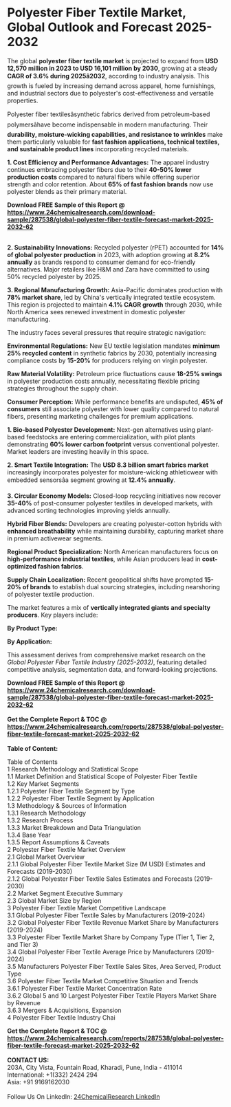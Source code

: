 <h1>Polyester Fiber Textile Market, Global Outlook and Forecast 2025-2032</h1><p>The global <strong>polyester fiber textile market</strong> is projected to expand from <strong>USD 12,570 million in 2023 to USD 16,101 million by 2030</strong>, growing at a steady <strong>CAGR of 3.6% during 2025â2032</strong>, according to industry analysis. This growth is fueled by increasing demand across apparel, home furnishings, and industrial sectors due to polyester's cost-effectiveness and versatile properties.</p><p>Polyester fiber textilesâsynthetic fabrics derived from petroleum-based polymersâhave become indispensable in modern manufacturing. Their <strong>durability, moisture-wicking capabilities, and resistance to wrinkles</strong> make them particularly valuable for <strong>fast fashion applications, technical textiles, and sustainable product lines</strong> incorporating recycled materials.</p><p><strong>1. Cost Efficiency and Performance Advantages:</strong>
The apparel industry continues embracing polyester fibers due to their <strong>40-50% lower production costs</strong> compared to natural fibers while offering superior strength and color retention. About <strong>65% of fast fashion brands</strong> now use polyester blends as their primary material.</p><div><b>Download FREE Sample of this Report @ 
            <a href="https://www.24chemicalresearch.com/download-sample/287538/global-polyester-fiber-textile-forecast-market-2025-2032-62">
            https://www.24chemicalresearch.com/download-sample/287538/global-polyester-fiber-textile-forecast-market-2025-2032-62</a></b></div><br><p><strong>2. Sustainability Innovations:</strong>
Recycled polyester (rPET) accounted for <strong>14% of global polyester production</strong> in 2023, with adoption growing at <strong>8.2% annually</strong> as brands respond to consumer demand for eco-friendly alternatives. Major retailers like H&amp;M and Zara have committed to using 50% recycled polyester by 2025.</p><p><strong>3. Regional Manufacturing Growth:</strong>
Asia-Pacific dominates production with <strong>78% market share</strong>, led by China's vertically integrated textile ecosystem. This region is projected to maintain <strong>4.1% CAGR growth</strong> through 2030, while North America sees renewed investment in domestic polyester manufacturing.</p><p>The industry faces several pressures that require strategic navigation:</p><p><strong>Environmental Regulations:</strong> New EU textile legislation mandates <strong>minimum 25% recycled content</strong> in synthetic fabrics by 2030, potentially increasing compliance costs by <strong>15-20%</strong> for producers relying on virgin polyester.</p><p><strong>Raw Material Volatility:</strong> Petroleum price fluctuations cause <strong>18-25% swings</strong> in polyester production costs annually, necessitating flexible pricing strategies throughout the supply chain.</p><p><strong>Consumer Perception:</strong> While performance benefits are undisputed, <strong>45% of consumers</strong> still associate polyester with lower quality compared to natural fibers, presenting marketing challenges for premium applications.</p><p><strong>1. Bio-based Polyester Development:</strong>
Next-gen alternatives using plant-based feedstocks are entering commercialization, with pilot plants demonstrating <strong>60% lower carbon footprint</strong> versus conventional polyester. Market leaders are investing heavily in this space.</p><p><strong>2. Smart Textile Integration:</strong>
The <strong>USD 8.3 billion smart fabrics market</strong> increasingly incorporates polyester for moisture-wicking athleticwear with embedded sensorsâa segment growing at <strong>12.4% annually</strong>.</p><p><strong>3. Circular Economy Models:</strong>
Closed-loop recycling initiatives now recover <strong>35-40%</strong> of post-consumer polyester textiles in developed markets, with advanced sorting technologies improving yields annually.</p><p><strong>Hybrid Fiber Blends:</strong>
Developers are creating polyester-cotton hybrids with <strong>enhanced breathability</strong> while maintaining durability, capturing market share in premium activewear segments.</p><p><strong>Regional Product Specialization:</strong>    
North American manufacturers focus on <strong>high-performance industrial textiles</strong>, while Asian producers lead in <strong>cost-optimized fashion fabrics</strong>.</p><p><strong>Supply Chain Localization:</strong>
Recent geopolitical shifts have prompted <strong>15-20% of brands</strong> to establish dual sourcing strategies, including nearshoring of polyester textile production.</p><p>The market features a mix of <strong>vertically integrated giants and specialty producers</strong>. Key players include:</p><p><strong>By Product Type:</strong></p><p><strong>By Application:</strong></p><p>This assessment derives from comprehensive market research on the <em>Global Polyester Fiber Textile Industry (2025-2032)</em>, featuring detailed competitive analysis, segmentation data, and forward-looking projections.</p><div><b>Download FREE Sample of this Report @ 
            <a href="https://www.24chemicalresearch.com/download-sample/287538/global-polyester-fiber-textile-forecast-market-2025-2032-62">
            https://www.24chemicalresearch.com/download-sample/287538/global-polyester-fiber-textile-forecast-market-2025-2032-62</a></b></div><br><div><b>Get the Complete Report & TOC @ 
            <a href="https://www.24chemicalresearch.com/reports/287538/global-polyester-fiber-textile-forecast-market-2025-2032-62">
            https://www.24chemicalresearch.com/reports/287538/global-polyester-fiber-textile-forecast-market-2025-2032-62</a></b></div><br>
            <b>Table of Content:</b><p>Table of Contents<br />
1 Research Methodology and Statistical Scope<br />
1.1 Market Definition and Statistical Scope of Polyester Fiber Textile<br />
1.2 Key Market Segments<br />
1.2.1 Polyester Fiber Textile Segment by Type<br />
1.2.2 Polyester Fiber Textile Segment by Application<br />
1.3 Methodology & Sources of Information<br />
1.3.1 Research Methodology<br />
1.3.2 Research Process<br />
1.3.3 Market Breakdown and Data Triangulation<br />
1.3.4 Base Year<br />
1.3.5 Report Assumptions & Caveats<br />
2 Polyester Fiber Textile Market Overview<br />
2.1 Global Market Overview<br />
2.1.1 Global Polyester Fiber Textile Market Size (M USD) Estimates and Forecasts (2019-2030)<br />
2.1.2 Global Polyester Fiber Textile Sales Estimates and Forecasts (2019-2030)<br />
2.2 Market Segment Executive Summary<br />
2.3 Global Market Size by Region<br />
3 Polyester Fiber Textile Market Competitive Landscape<br />
3.1 Global Polyester Fiber Textile Sales by Manufacturers (2019-2024)<br />
3.2 Global Polyester Fiber Textile Revenue Market Share by Manufacturers (2019-2024)<br />
3.3 Polyester Fiber Textile Market Share by Company Type (Tier 1, Tier 2, and Tier 3)<br />
3.4 Global Polyester Fiber Textile Average Price by Manufacturers (2019-2024)<br />
3.5 Manufacturers Polyester Fiber Textile Sales Sites, Area Served, Product Type<br />
3.6 Polyester Fiber Textile Market Competitive Situation and Trends<br />
3.6.1 Polyester Fiber Textile Market Concentration Rate<br />
3.6.2 Global 5 and 10 Largest Polyester Fiber Textile Players Market Share by Revenue<br />
3.6.3 Mergers & Acquisitions, Expansion<br />
4 Polyester Fiber Textile Industry Chai</p><div><b>Get the Complete Report & TOC @ 
            <a href="https://www.24chemicalresearch.com/reports/287538/global-polyester-fiber-textile-forecast-market-2025-2032-62">
            https://www.24chemicalresearch.com/reports/287538/global-polyester-fiber-textile-forecast-market-2025-2032-62</a></b></div><br><b>CONTACT US:</b><br>
            203A, City Vista, Fountain Road, Kharadi, Pune, India - 411014<br>
            International: +1(332) 2424 294<br>
            Asia: +91 9169162030 <br><br>
            Follow Us On LinkedIn: <a href="https://www.linkedin.com/company/24chemicalresearch/">24ChemicalResearch LinkedIn</a>